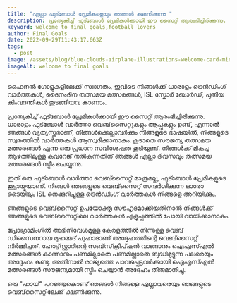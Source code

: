 ```yaml
---
title: "എല്ലാ ഫുട്ബോൾ പ്രേമികളെയും ഞങ്ങൾ ക്ഷണിക്കുന്നു "
description: പ്രത്യേകിച്ച് ഫുട്ബോൾ പ്രേമികൾക്കായി ഈ സൈറ്റ് ആരംഭിച്ചിരിക്കുന്നു.
keyword: welcome to final goals,football lovers
author: Final Goals
date: 2022-09-29T11:43:17.663Z
tags:
  - post
image: /assets/blog/blue-clouds-airplane-illustrations-welcome-card-min.jpg
imageAlt: welcome to final goals
---
```

ഫൈനൽ ഗോളുകളിലേക്ക് സ്വാഗതം, ഇവിടെ നിങ്ങൾക്ക് ധാരാളം ട്രെൻഡിംഗ് വാർത്തകൾ, ദൈനംദിന തത്സമയ മത്സരങ്ങൾ, ISL സ്കോർ ബോർഡ്, പുതിയ കിംവദന്തികൾ തുടങ്ങിയവ കാണാം.

പ്രത്യേകിച്ച് ഫുട്ബോൾ പ്രേമികൾക്കായി ഈ സൈറ്റ് ആരംഭിച്ചിരിക്കുന്നു. ധാരാളം ഫുട്ബോൾ വാർത്താ വെബ്‌സൈറ്റുകളും ആപ്പുകളും ഉണ്ട്, എന്നാൽ ഞങ്ങൾ വ്യത്യസ്തരാണ്, നിങ്ങൾക്കെല്ലാവർക്കും നിങ്ങളുടെ ഭാഷയിൽ, നിങ്ങളുടെ സ്വരത്തിൽ വാർത്തകൾ ആസ്വദിക്കാനാകും. കൂടാതെ സൗജന്യ തത്സമയ മത്സരങ്ങൾ എന്ന ഒരു പ്രധാന സവിശേഷത കൂടിയുണ്ട്. നിങ്ങൾക്ക് മികച്ച ആഴത്തിലുള്ള കവറേജ് നൽകുന്നതിന് ഞങ്ങൾ എല്ലാ ദിവസവും തത്സമയ മത്സരങ്ങൾ സ്ട്രീം ചെയ്യുന്നു.

ഇത് ഒരു ഫുട്ബോൾ വാർത്താ വെബ്സൈറ്റ് മാത്രമല്ല, ഫുട്ബോൾ പ്രേമികളുടെ കൂട്ടായ്മയാണ്. നിങ്ങൾ ഞങ്ങളുടെ വെബ്‌സൈറ്റ് സന്ദർശിക്കുന്ന ഓരോ ടൈയിലും ISL നെക്കുറിച്ചുള്ള ട്രെൻഡിംഗ് വാർത്തകൾ നിങ്ങളെ അറിയിക്കും.

ഞങ്ങളുടെ വെബ്‌സൈറ്റ് ഉപയോക്തൃ സൗഹൃദമാക്കിയതിനാൽ നിങ്ങൾക്ക് ഞങ്ങളുടെ വെബ്‌സൈറ്റിലെ വാർത്തകൾ എളുപ്പത്തിൽ പോയി വായിക്കാനാകും.

പ്രോഗ്രാമിംഗിൽ അഭിനിവേശമുള്ള കേരളത്തിൽ നിന്നുള്ള വെബ് ഡിസൈനറായ മുഹമ്മദ് ഫുഹാദാണ് അദ്ദേഹത്തിന്റെ വെബ്‌സൈറ്റ് നിർമ്മിച്ചത്. ഹോട്ട്‌സ്റ്റാറിന്റെ സബ്‌സ്‌ക്രിപ്‌ഷൻ വാങ്ങാനും ഐഎസ്‌എൽ മത്സരങ്ങൾ കാണാനും പണമില്ലാതെ പണമില്ലാതെ ബുദ്ധിമുട്ടുന്ന പലരെയും അദ്ദേഹം കണ്ടു. അതിനാൽ രാജ്യത്തെ പാവപ്പെട്ടവർക്കായി ഐഎസ്എൽ മത്സരങ്ങൾ സൗജന്യമായി സ്ട്രീം ചെയ്യാൻ അദ്ദേഹം തീരുമാനിച്ചു.

ഒരു "ഹായ്" പറഞ്ഞുകൊണ്ട് ഞങ്ങൾ നിങ്ങളെ എല്ലാവരെയും ഞങ്ങളുടെ വെബ്‌സൈറ്റിലേക്ക് ക്ഷണിക്കുന്നു.